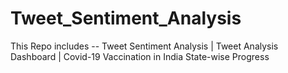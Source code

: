# Tweet_Sentiment_Analysis
This Repo includes -- 
Tweet Sentiment Analysis | Tweet Analysis Dashboard | Covid-19 Vaccination in India State-wise Progress
